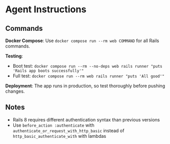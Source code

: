# Agent Instructions

## Commands

**Docker Compose**: Use `docker compose run --rm web COMMAND` for all Rails commands.

**Testing**: 
- Boot test: `docker compose run --rm --no-deps web rails runner "puts 'Rails app boots successfully'"`
- Full test: `docker compose run --rm web rails runner "puts 'All good'"`

**Deployment**: The app runs in production, so test thoroughly before pushing changes.

## Notes

- Rails 8 requires different authentication syntax than previous versions
- Use `before_action :authenticate` with `authenticate_or_request_with_http_basic` instead of `http_basic_authenticate_with` with lambdas
